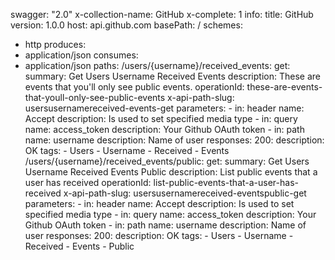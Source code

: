 swagger: "2.0"
x-collection-name: GitHub
x-complete: 1
info:
  title: GitHub
  version: 1.0.0
host: api.github.com
basePath: /
schemes:
- http
produces:
- application/json
consumes:
- application/json
paths:
  /users/{username}/received_events:
    get:
      summary: Get Users Username Received Events
      description: These are events that you'll only see public events.
      operationId: these-are-events-that-youll-only-see-public-events
      x-api-path-slug: usersusernamereceived-events-get
      parameters:
      - in: header
        name: Accept
        description: Is used to set specified media type
      - in: query
        name: access_token
        description: Your Github OAuth token
      - in: path
        name: username
        description: Name of user
      responses:
        200:
          description: OK
      tags:
      - Users
      - Username
      - Received
      - Events
  /users/{username}/received_events/public:
    get:
      summary: Get Users Username Received Events Public
      description: List public events that a user has received
      operationId: list-public-events-that-a-user-has-received
      x-api-path-slug: usersusernamereceived-eventspublic-get
      parameters:
      - in: header
        name: Accept
        description: Is used to set specified media type
      - in: query
        name: access_token
        description: Your Github OAuth token
      - in: path
        name: username
        description: Name of user
      responses:
        200:
          description: OK
      tags:
      - Users
      - Username
      - Received
      - Events
      - Public